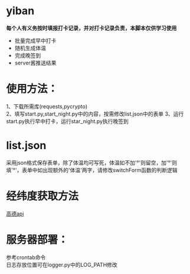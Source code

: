 # yiban

**每个人有义务按时填报打卡记录，并对打卡记录负责，本脚本仅供学习使用**

* 批量完成早中打卡
* 随机生成体温
* 完成晚签到
* server酱推送结果

# 使用方法：  
1、下载所需库(requests,pycrypto)  
2、填写start.py,start_night.py中的内容，按需修改list.json中的表单
3、运行start.py执行早中打卡，运行star_night.py执行晚签到

# list.json
采用json格式保存表单，除了体温均可写死，体温如不加'°'则留空，加'°'则填'°'，表单中如出现额外的'体温'两字，请修改switchForm函数的判断逻辑

# 经纬度获取方法
[高德api](https://lbs.amap.com/tools/picker)

# 服务器部署：
参考crontab命令  
日志存放位置可在logger.py中的LOG_PATH修改
